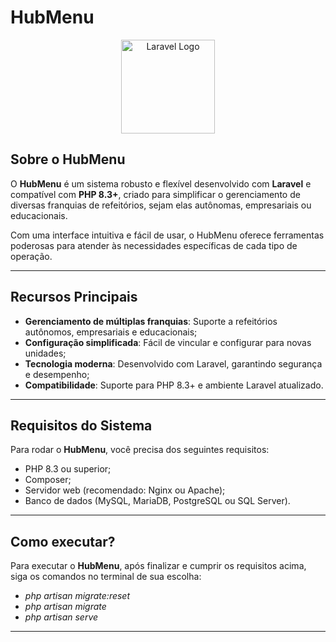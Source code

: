 # HubMenu

<div align="center">
  <img src="https://laravel.com/img/logomark.min.svg" alt="Laravel Logo" width="150">
</div>

## Sobre o HubMenu

O **HubMenu** é um sistema robusto e flexível desenvolvido com **Laravel** e compatível com **PHP 8.3+**, criado para simplificar o gerenciamento de diversas franquias de refeitórios, sejam elas autônomas, empresariais ou educacionais.

Com uma interface intuitiva e fácil de usar, o HubMenu oferece ferramentas poderosas para atender às necessidades específicas de cada tipo de operação.

---

## Recursos Principais

- **Gerenciamento de múltiplas franquias**: Suporte a refeitórios autônomos, empresariais e educacionais;
- **Configuração simplificada**: Fácil de vincular e configurar para novas unidades;
- **Tecnologia moderna**: Desenvolvido com Laravel, garantindo segurança e desempenho;
- **Compatibilidade**: Suporte para PHP 8.3+ e ambiente Laravel atualizado.

---

## Requisitos do Sistema

Para rodar o **HubMenu**, você precisa dos seguintes requisitos:

- PHP 8.3 ou superior;
- Composer;
- Servidor web (recomendado: Nginx ou Apache);
- Banco de dados (MySQL, MariaDB, PostgreSQL ou SQL Server).

---

## Como executar?

Para executar o **HubMenu**, após finalizar e cumprir os requisitos acima, siga os comandos no terminal de sua escolha:

- *php artisan migrate:reset*
- *php artisan migrate*
- *php artisan serve*

---
